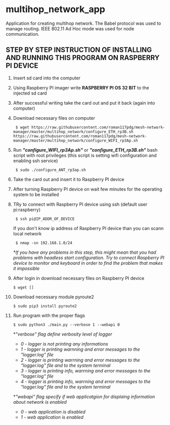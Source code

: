 # multihop_network_app
Application for creating multihop network. The Babel protocol was used to manage routing. IEEE 802.11 Ad Hoc mode was used for node communication.

## STEP BY STEP INSTRUCTION OF INSTALLING AND RUNNING THIS PROGRAM ON RASPBERRY PI DEVICE

1. Insert sd card into the computer
2. Using Raspberry PI imager write **RASPBERRY PI OS 32 BIT** to the injected sd card
3. After successful writing take the card out and put it back (again into computer)
4. Download necessary files on computer
   
        $ wget https://raw.githubusercontent.com/roman117pdg/mesh-network-manager/master/multihop_network/configure_ETH_rp3B.sh https://raw.githubusercontent.com/roman117pdg/mesh-network-manager/master/multihop_network/configure_WIFI_rp3Ap.sh

5. Run ***"configure_WIFI_rp3Ap.sh"*** or ***"configure_ETH_rp3B.sh"*** bash script with root privileges (this script is setting wifi configuration and enabling ssh service)

        $ sudo ./configure_ANT_rp3ap.sh
        
6. Take the card out and insert it to Raspberry PI device
7. After turning Raspberry PI device on wait few minutes for the operating system to be installed
8. TRy to connect with Raspberry PI device using ssh (default user pi:raspberry)

        $ ssh pi@IP_ADDR_OF_DEVICE
    If you don't know ip address of Raspberry PI device than you can scann local network

        $ nmap -sn 192.168.1.0/24

   **If you have any problems in this step, this might mean that you had problems with headless start configuration. Try to connect Raspberry PI device to monitor and keyboard in order to find the problem that makes it impossible*

9.  After login in download necessary files on Raspberry PI device
   
        $ wget []

10. Download necessary module pyroute2

        $ sudo pip3 install pyroute2

11. Run program with the proper flags 

        $ sudo python3 ./main.py --verbose 1 --webapi 0
    
    **"verbose" flag define verbosity level of logger*  
    -   *0 - logger is not printing any informations*
    -   *1 - logger is printing warnning and error messages to the "logger.log" file*  
    -   *2 - logger is printing warrning and error messages to the "logger.log" file and to the system terminal*
    -   *3 - logger is printing info, warrning and error messages to the "logger.log" file*  
    -   *4 - logger is printing info, warrning and error messages to the "logger.log" file and to the system terminal*
    
    
    **"webapi" flag specify if web applicatgion for displaing information about network is enabled*
    -   *0 - web application is disabled*
    -   *1 - web application is enabled*
